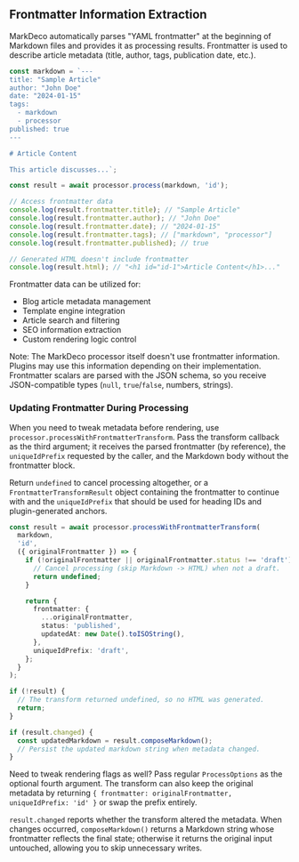## Frontmatter Information Extraction

MarkDeco automatically parses "YAML frontmatter" at the beginning of Markdown files and provides it as processing results. Frontmatter is used to describe article metadata (title, author, tags, publication date, etc.).

```typescript
const markdown = `---
title: "Sample Article"
author: "John Doe"
date: "2024-01-15"
tags:
  - markdown
  - processor
published: true
---

# Article Content

This article discusses...`;

const result = await processor.process(markdown, 'id');

// Access frontmatter data
console.log(result.frontmatter.title); // "Sample Article"
console.log(result.frontmatter.author); // "John Doe"
console.log(result.frontmatter.date); // "2024-01-15"
console.log(result.frontmatter.tags); // ["markdown", "processor"]
console.log(result.frontmatter.published); // true

// Generated HTML doesn't include frontmatter
console.log(result.html); // "<h1 id="id-1">Article Content</h1>..."
```

Frontmatter data can be utilized for:

- Blog article metadata management
- Template engine integration
- Article search and filtering
- SEO information extraction
- Custom rendering logic control

Note: The MarkDeco processor itself doesn't use frontmatter information.
Plugins may use this information depending on their implementation.
Frontmatter scalars are parsed with the JSON schema, so you receive JSON-compatible types (`null`, `true`/`false`, numbers, strings).

### Updating Frontmatter During Processing

When you need to tweak metadata before rendering, use `processor.processWithFrontmatterTransform`.
Pass the transform callback as the third argument;
it receives the parsed frontmatter (by reference), the `uniqueIdPrefix` requested by the caller, and the Markdown body without the frontmatter block.

Return `undefined` to cancel processing altogether,
or a `FrontmatterTransformResult` object containing the frontmatter to continue with and the `uniqueIdPrefix` that should be used for heading IDs and plugin-generated anchors.

```typescript
const result = await processor.processWithFrontmatterTransform(
  markdown,
  'id',
  ({ originalFrontmatter }) => {
    if (!originalFrontmatter || originalFrontmatter.status !== 'draft') {
      // Cancel processing (skip Markdown -> HTML) when not a draft.
      return undefined;
    }

    return {
      frontmatter: {
        ...originalFrontmatter,
        status: 'published',
        updatedAt: new Date().toISOString(),
      },
      uniqueIdPrefix: 'draft',
    };
  }
);

if (!result) {
  // The transform returned undefined, so no HTML was generated.
  return;
}

if (result.changed) {
  const updatedMarkdown = result.composeMarkdown();
  // Persist the updated markdown string when metadata changed.
}
```

Need to tweak rendering flags as well? Pass regular `ProcessOptions` as the optional fourth argument.
The transform can also keep the original metadata by returning `{ frontmatter: originalFrontmatter, uniqueIdPrefix: 'id' }` or swap the prefix entirely.

`result.changed` reports whether the transform altered the metadata. When changes occurred,
`composeMarkdown()` returns a Markdown string whose frontmatter reflects the final state;
otherwise it returns the original input untouched, allowing you to skip unnecessary writes.
